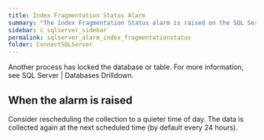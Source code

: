 ```yaml
---
title: ﻿Index Fragmentation Status Alarm
summary: "The Index Fragmentation Status alarm is raised on the SQL Server | Home Page | Disk Storage Panel when data cannot be collected."
sidebar: c_sqlserver_sidebar
permalink: sqlserver_alarm_index_fragmentationstatus
folder: ConnectSQLServer
---
```



Another process has locked the database or table. For more information, see SQL Server \| Databases Drilldown.

## When the alarm is raised

Consider rescheduling the collection to a quieter time of day.
The data is collected again at the next scheduled time (by default every 24 hours).
